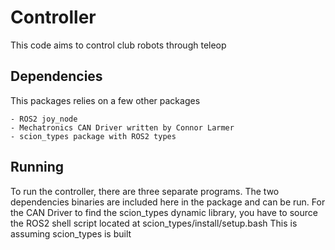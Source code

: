 # Controller

This code aims to control club robots through teleop

## Dependencies

This packages relies on a few other packages 

    - ROS2 joy_node
    - Mechatronics CAN Driver written by Connor Larmer
    - scion_types package with ROS2 types

## Running

To run the controller, there are three separate programs. The two dependencies binaries are included here in the package and can be run.
For the CAN Driver to find the scion_types dynamic library, you have to source the ROS2 shell script located at scion_types/install/setup.bash
This is assuming scion_types is built
